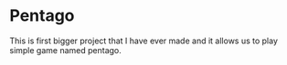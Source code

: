 # Pentago
This is first bigger project that I have ever made and it allows us to play simple game named pentago.
